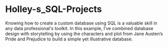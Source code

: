 # Holley-s_SQL-Projects
Knowing how to create a custom database using SQL is a valuable skill in any data professional's toolkit. In this example, I’ve combined database design with storytelling by using the characters and plot from Jane Austen’s Pride and Prejudice to build a simple yet illustrative database.
